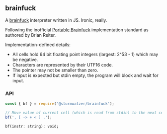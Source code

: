## brainfuck

A [brainfuck](http://www.muppetlabs.com/~breadbox/bf/) interpreter written in JS. Ironic, really.

Following the inofficial [Portable Brainfuck](http://www.muppetlabs.com/~breadbox/bf/standards.html) implementation standard as authored by Brian Reiter.

Implementation-defined details:
- All cells hold 64 bit floating point integers (largest: 2^53 - 1) which may be negative.
- Characters are represented by their UTF16 code.
- The pointer may not be smaller than zero.
- If input is expected but stdin empty, the program will block and wait for input.

### API

```javascript
const { bf } = require('@sturmwalzer/brainfuck');

// Move value of current cell (which is read from stdin) to the next cell.
bf(', [ -> + < ] .');
```

```
bf(instr: string): void;
```